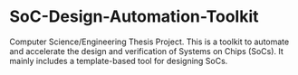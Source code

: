 # SoC-Design-Automation-Toolkit
Computer Science/Engineering Thesis Project. This is a toolkit to automate and accelerate the design and verification of Systems on Chips (SoCs). It mainly includes a template-based tool for designing SoCs. 
